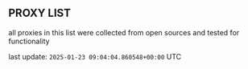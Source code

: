 ## PROXY LIST

all proxies in this list were collected from open sources and tested for functionality

last update: `2025-01-23 09:04:04.860548+00:00` UTC